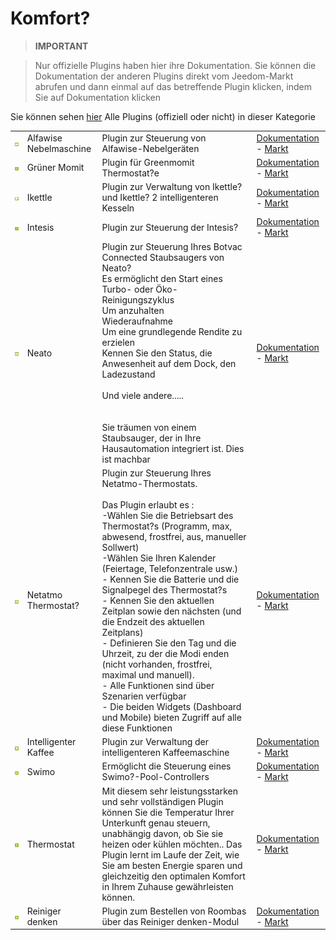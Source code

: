 
# Komfort?


>**IMPORTANT**

>Nur offizielle Plugins haben hier ihre Dokumentation. Sie können die Dokumentation der anderen Plugins direkt vom Jeedom-Markt abrufen und dann einmal auf das betreffende Plugin klicken, indem Sie auf Dokumentation klicken


Sie können sehen [hier](https://market.jeedom.com/index.php?v=d&p=market&type=plugin&categorie=wellness) Alle Plugins (offiziell oder nicht) in dieser Kategorie

| | | | |
|--- | --- | --- | ---|
|<img src="alfawiseumist/alfawiseumist_icon.png" class="pluginLogo" width="100" />|Alfawise Nebelmaschine|Plugin zur Steuerung von Alfawise-Nebelgeräten|[Dokumentation](alfawiseumist/index.md) - [Markt](https://market.jeedom.com/index.php?v=d&p=market_display&id=3296)|
|<img src="greenmomit/greenmomit_icon.png" class="pluginLogo" width="100" />|Grüner Momit|Plugin für Greenmomit Thermostat?e|[Dokumentation](greenmomit/index.md) - [Markt](https://market.jeedom.com/index.php?v=d&p=market_display&id=1081)|
|<img src="ikettle/ikettle_icon.png" class="pluginLogo" width="100" />|Ikettle|Plugin zur Verwaltung von Ikettle? und Ikettle? 2 intelligenteren Kesseln|[Dokumentation](ikettle/index.md) - [Markt](https://market.jeedom.com/index.php?v=d&p=market_display&id=3297)|
|<img src="intesis/intesis_icon.png" class="pluginLogo" width="100" />|Intesis|Plugin zur Steuerung der Intesis?|[Dokumentation](intesis/index.md) - [Markt](https://market.jeedom.com/index.php?v=d&p=market_display&id=3921)|
|<img src="neato/neato_icon.png" class="pluginLogo" width="100" />|Neato|Plugin zur Steuerung Ihres Botvac Connected Staubsaugers von Neato?<br/>Es ermöglicht den Start eines Turbo- oder Öko-Reinigungszyklus<br/>Um anzuhalten<br/>Wiederaufnahme<br/>Um eine grundlegende Rendite zu erzielen<br/>Kennen Sie den Status, die Anwesenheit auf dem Dock, den Ladezustand <br/><br/>Und viele andere.....<br/><br/><br/>Sie träumen von einem Staubsauger, der in Ihre Hausautomation integriert ist. Dies ist machbar<br/>|[Dokumentation](neato/index.md) - [Markt](https://market.jeedom.com/index.php?v=d&p=market_display&id=2260)|
|<img src="netatmoThermostat/netatmoThermostat_icon.png" class="pluginLogo" width="100" />|Netatmo Thermostat?|Plugin zur Steuerung Ihres Netatmo-Thermostats.<br/><br/>Das Plugin erlaubt es :<br/>-Wählen Sie die Betriebsart des Thermostat?s (Programm, max, abwesend, frostfrei, aus, manueller Sollwert)<br/>-Wählen Sie Ihren Kalender (Feiertage, Telefonzentrale usw.)<br/>- Kennen Sie die Batterie und die Signalpegel des Thermostat?s<br/>- Kennen Sie den aktuellen Zeitplan sowie den nächsten (und die Endzeit des aktuellen Zeitplans)<br/>- Definieren Sie den Tag und die Uhrzeit, zu der die Modi enden (nicht vorhanden, frostfrei, maximal und manuell).<br/>- Alle Funktionen sind über Szenarien verfügbar<br/>- Die beiden Widgets (Dashboard und Mobile) bieten Zugriff auf alle diese Funktionen|[Dokumentation](netatmoThermostat/index.md) - [Markt](https://market.jeedom.com/index.php?v=d&p=market_display&id=1969)|
|<img src="smartercoffee/smartercoffee_icon.png" class="pluginLogo" width="100" />|Intelligenter Kaffee|Plugin zur Verwaltung der intelligenteren Kaffeemaschine|[Dokumentation](smartercoffee/index.md) - [Markt](https://market.jeedom.com/index.php?v=d&p=market_display&id=2285)|
|<img src="swimo/swimo_icon.png" class="pluginLogo" width="100" />|Swimo|Ermöglicht die Steuerung eines Swimo?-Pool-Controllers|[Dokumentation](swimo/index.md) - [Markt](https://market.jeedom.com/index.php?v=d&p=market_display&id=3747)|
|<img src="thermostat/thermostat_icon.png" class="pluginLogo" width="100" />|Thermostat|Mit diesem sehr leistungsstarken und sehr vollständigen Plugin können Sie die Temperatur Ihrer Unterkunft genau steuern, unabhängig davon, ob Sie sie heizen oder kühlen möchten.. Das Plugin lernt im Laufe der Zeit, wie Sie am besten Energie sparen und gleichzeitig den optimalen Komfort in Ihrem Zuhause gewährleisten können.|[Dokumentation](thermostat/index.md) - [Markt](https://market.jeedom.com/index.php?v=d&p=market_display&id=77)|
|<img src="thinkingCleaner/thinkingCleaner_icon.png" class="pluginLogo" width="100" />|Reiniger denken|Plugin zum Bestellen von Roombas über das Reiniger denken-Modul|[Dokumentation](thinkingCleaner/index.md) - [Markt](https://market.jeedom.com/index.php?v=d&p=market_display&id=1712)|
